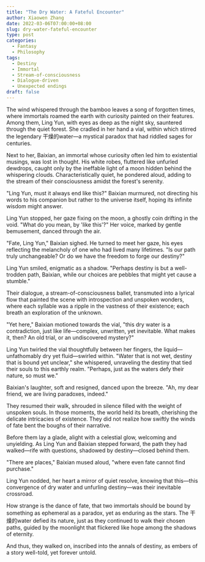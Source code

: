 ```yaml
---
title: "The Dry Water: A Fateful Encounter"
author: Xiaowen Zhang
date: 2022-03-06T07:00:00+08:00
slug: dry-water-fateful-encounter
type: post
categories:
  - Fantasy
  - Philosophy
tags:
  - Destiny
  - Immortal
  - Stream-of-consciousness
  - Dialogue-driven
  - Unexpected endings
draft: false
---
```


The wind whispered through the bamboo leaves a song of forgotten times, where immortals roamed the earth with curiosity painted on their features. Among them, Ling Yun, with eyes as deep as the night sky, sauntered through the quiet forest. She cradled in her hand a vial, within which stirred the legendary 干燥的water—a mystical paradox that had riddled sages for centuries.

Next to her, Baixian, an immortal whose curiosity often led him to existential musings, was lost in thought. His white robes, fluttered like unfurled dewdrops, caught only by the ineffable light of a moon hidden behind the whispering clouds. Characteristically quiet, he pondered aloud, adding to the stream of their consciousness amidst the forest's serenity.

"Ling Yun, must it always end like this?" Baixian murmured, not directing his words to his companion but rather to the universe itself, hoping its infinite wisdom might answer.

Ling Yun stopped, her gaze fixing on the moon, a ghostly coin drifting in the void. "What do you mean, by 'like this'?" Her voice, marked by gentle bemusement, danced through the air.

"Fate, Ling Yun," Baixian sighed. He turned to meet her gaze, his eyes reflecting the melancholy of one who had lived many lifetimes. "Is our path truly unchangeable? Or do we have the freedom to forge our destiny?"

Ling Yun smiled, enigmatic as a shadow. "Perhaps destiny is but a well-trodden path, Baixian, while our choices are pebbles that might yet cause a stumble."

Their dialogue, a stream-of-consciousness ballet, transmuted into a lyrical flow that painted the scene with introspection and unspoken wonders, where each syllable was a ripple in the vastness of their existence; each breath an exploration of the unknown.

"Yet here," Baixian motioned towards the vial, "this dry water is a contradiction, just like life—complex, unwritten, yet inevitable. What makes it, then? An old trial, or an undiscovered mystery?"

Ling Yun twirled the vial thoughtfully between her fingers, the liquid—unfathomably dry yet fluid—swirled within. "Water that is not wet, destiny that is bound yet unclear," she whispered, unraveling the destiny that tied their souls to this earthly realm. "Perhaps, just as the waters defy their nature, so must we."

Baixian's laughter, soft and resigned, danced upon the breeze. "Ah, my dear friend, we are living paradoxes, indeed."

They resumed their walk, shrouded in silence filled with the weight of unspoken souls. In those moments, the world held its breath, cherishing the delicate intricacies of existence. They did not realize how swiftly the winds of fate bent the boughs of their narrative.

Before them lay a glade, alight with a celestial glow, welcoming and unyielding. As Ling Yun and Baixian stepped forward, the path they had walked—rife with questions, shadowed by destiny—closed behind them.

"There are places," Baixian mused aloud, "where even fate cannot find purchase."

Ling Yun nodded, her heart a mirror of quiet resolve, knowing that this—this convergence of dry water and unfurling destiny—was their inevitable crossroad.

How strange is the dance of fate, that two immortals should be bound by something as ephemeral as a paradox, yet as enduring as the stars. The 干燥的water defied its nature, just as they continued to walk their chosen paths, guided by the moonlight that flickered like hope among the shadows of eternity.

And thus, they walked on, inscribed into the annals of destiny, as embers of a story well-told, yet forever untold.